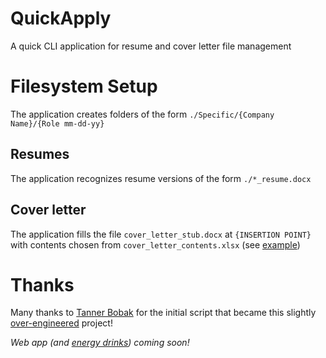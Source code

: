 # QuickApply
A quick CLI application for resume and cover letter file management

# Filesystem Setup
The application creates folders of the form `./Specific/{Company Name}/{Role mm-dd-yy}`
## Resumes
The application recognizes resume versions of the form `./*_resume.docx`
## Cover letter
The application fills the file `cover_letter_stub.docx` at `{INSERTION POINT}` with contents chosen from `cover_letter_contents.xlsx` (see [example](https://github.com/iveshenry18/QuickApply/blob/master/EXAMPLE_cover_letter_contents.xlsx))
# Thanks
Many thanks to [Tanner Bobak](https://github.com/tannerbobak) for the initial script that became this slightly [over-engineered](https://medium.com/better-programming/we-overengineered-a-teapot-c718251ce897) project!

_Web app (and [energy drinks](https://www.shlempo.com/)) coming soon!_
